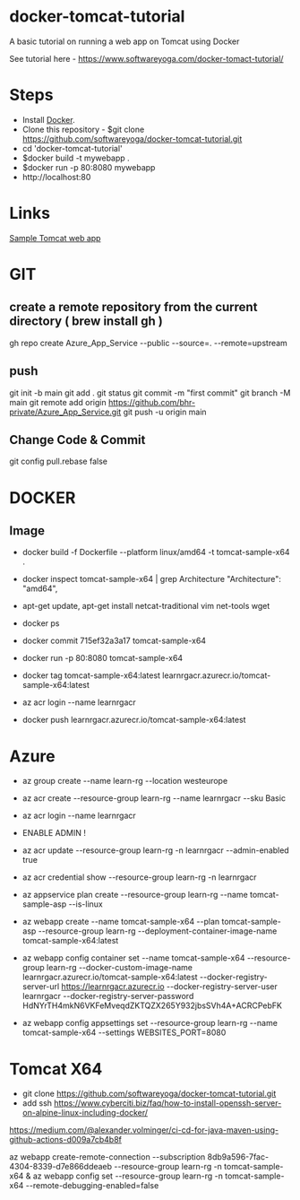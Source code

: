 # docker-tomcat-tutorial
A basic tutorial on running a web app on Tomcat using Docker

See tutorial here - https://www.softwareyoga.com/docker-tomact-tutorial/

# Steps
* Install [Docker](https://docs.docker.com/install/).
* Clone this repository - $git clone https://github.com/softwareyoga/docker-tomcat-tutorial.git
* cd 'docker-tomcat-tutorial'
* $docker build -t mywebapp .
* $docker run -p 80:8080 mywebapp
* http://localhost:80

# Links
[Sample Tomcat web app](https://tomcat.apache.org/tomcat-8.0-doc/appdev/sample/)


# GIT
## create a remote repository from the current directory ( brew install gh )
gh repo create Azure_App_Service --public --source=. --remote=upstream

## push
git init -b main
git add .
git status
git commit -m "first commit"
git branch -M main
git remote add origin https://github.com/bhr-private/Azure_App_Service.git
git push -u origin main

## Change Code & Commit
git config pull.rebase false


# DOCKER

## Image
- docker build -f Dockerfile --platform linux/amd64 -t tomcat-sample-x64 . 
- docker inspect tomcat-sample-x64 | grep Architecture
        "Architecture": "amd64",

- apt-get update, apt-get install netcat-traditional vim net-tools wget
- docker ps
- docker commit 715ef32a3a17 tomcat-sample-x64

- docker run -p 80:8080 tomcat-sample-x64
- docker tag tomcat-sample-x64:latest learnrgacr.azurecr.io/tomcat-sample-x64:latest 
- az acr login --name learnrgacr
- docker push learnrgacr.azurecr.io/tomcat-sample-x64:latest

# Azure
- az group create --name learn-rg --location westeurope
- az acr create --resource-group learn-rg --name learnrgacr --sku Basic
- az acr login --name learnrgacr

- ENABLE ADMIN !
- az acr update --resource-group learn-rg -n learnrgacr --admin-enabled true
- az acr credential show --resource-group learn-rg -n learnrgacr 

- az appservice plan create --resource-group learn-rg --name tomcat-sample-asp --is-linux
- az webapp create --name tomcat-sample-x64 --plan tomcat-sample-asp --resource-group learn-rg --deployment-container-image-name tomcat-sample-x64:latest

- az webapp config container set --name tomcat-sample-x64 --resource-group learn-rg --docker-custom-image-name learnrgacr.azurecr.io/tomcat-sample-x64:latest --docker-registry-server-url https://learnrgacr.azurecr.io --docker-registry-server-user learnrgacr --docker-registry-server-password HdNYrTH4mkN6VKFeMveqdZKTQZX265Y932jbsSVh4A+ACRCPebFK
- az webapp config appsettings set --resource-group learn-rg --name tomcat-sample-x64 --settings WEBSITES_PORT=8080












# Tomcat X64
- git clone https://github.com/softwareyoga/docker-tomcat-tutorial.git
- add ssh https://www.cyberciti.biz/faq/how-to-install-openssh-server-on-alpine-linux-including-docker/





https://medium.com/@alexander.volminger/ci-cd-for-java-maven-using-github-actions-d009a7cb4b8f




az webapp create-remote-connection --subscription 8db9a596-7fac-4304-8339-d7e866ddeaeb --resource-group learn-rg -n tomcat-sample-x64 &
az webapp config set --resource-group learn-rg -n tomcat-sample-x64 --remote-debugging-enabled=false
